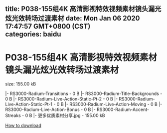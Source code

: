
title: P038-155组4K 高清影视特效视频素材镜头漏光炫光效转场过渡素材
date: Mon Jan 06 2020 17:47:57 GMT+0800 (CST)    
categories: baidu
---

# P038-155组4K 高清影视特效视频素材镜头漏光炫光效转场过渡素材
size: 155.00 kB
 
 
|- RS3000-Radium-Transitions - 0 B
|- RS3000-Radium-Title-Backgrounds - 0 B
|- RS3000-Radium-Live-Action-Static-Pt-2 - 0 B
|- RS3000-Radium-Live-Action-Static-Pt-1 - 0 B
|- RS3000-Radium-Live-Action-Moving - 0 B
|- RS3000-Radium-Live-Action-Bonus - 0 B
|- RS3000-Radium-Accent-Streaks - 0 B
|- 更多优质素材分享.jpg - 155.00 kB

[How to download](https://bpcam.bemobtrk.com/go/2ceec3aa-1ca2-46d6-b9ff-aaa5c184517c?jno=2095)